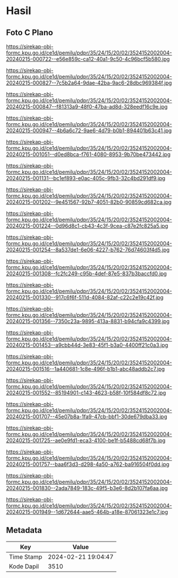 # Hasil

## Foto C Plano

https://sirekap-obj-formc.kpu.go.id/ce1d/pemilu/pdpr/35/24/15/20/02/3524152002004-20240215-000722--e56e859c-ca12-40a1-9c50-4c96bcf5b580.jpg

https://sirekap-obj-formc.kpu.go.id/ce1d/pemilu/pdpr/35/24/15/20/02/3524152002004-20240215-000827--7c5b2a64-9dae-42ba-9ac6-28dbc969384f.jpg

https://sirekap-obj-formc.kpu.go.id/ce1d/pemilu/pdpr/35/24/15/20/02/3524152002004-20240215-000847--f81313a9-48f0-47ba-ad8d-328eedf16c9e.jpg

https://sirekap-obj-formc.kpu.go.id/ce1d/pemilu/pdpr/35/24/15/20/02/3524152002004-20240215-000947--4b6a6c72-9ae6-4d79-b0b1-894401b63c41.jpg

https://sirekap-obj-formc.kpu.go.id/ce1d/pemilu/pdpr/35/24/15/20/02/3524152002004-20240215-001051--d0ed8bca-f761-4080-8953-9b70be473442.jpg

https://sirekap-obj-formc.kpu.go.id/ce1d/pemilu/pdpr/35/24/15/20/02/3524152002004-20240215-001131--bc1ef893-e0ac-405c-9fb3-32c4bd291df9.jpg

https://sirekap-obj-formc.kpu.go.id/ce1d/pemilu/pdpr/35/24/15/20/02/3524152002004-20240215-001202--9e451567-92b7-4051-82b0-90859cd682ca.jpg

https://sirekap-obj-formc.kpu.go.id/ce1d/pemilu/pdpr/35/24/15/20/02/3524152002004-20240215-001224--0d96d8c1-cb43-4c3f-9cea-c87e2fc825a5.jpg

https://sirekap-obj-formc.kpu.go.id/ce1d/pemilu/pdpr/35/24/15/20/02/3524152002004-20240215-001254--8a537de1-6e06-4227-b762-76d74603f4d5.jpg

https://sirekap-obj-formc.kpu.go.id/ce1d/pemilu/pdpr/35/24/15/20/02/3524152002004-20240215-001308--fc2fc249-c95b-4def-87e5-837b3baccfd0.jpg

https://sirekap-obj-formc.kpu.go.id/ce1d/pemilu/pdpr/35/24/15/20/02/3524152002004-20240215-001330--917c6f6f-511d-4084-82af-c22c2e19c42f.jpg

https://sirekap-obj-formc.kpu.go.id/ce1d/pemilu/pdpr/35/24/15/20/02/3524152002004-20240215-001356--7350c23a-9895-413a-8831-b94cfa9c4399.jpg

https://sirekap-obj-formc.kpu.go.id/ce1d/pemilu/pdpr/35/24/15/20/02/3524152002004-20240215-001453--a9cbb44d-3e83-45f1-b3a0-4400ff21c0a3.jpg

https://sirekap-obj-formc.kpu.go.id/ce1d/pemilu/pdpr/35/24/15/20/02/3524152002004-20240215-001516--1a440681-1c8e-496f-b1b1-abc48addb2c7.jpg

https://sirekap-obj-formc.kpu.go.id/ce1d/pemilu/pdpr/35/24/15/20/02/3524152002004-20240215-001552--85194901-c143-4623-b58f-10f584df8c72.jpg

https://sirekap-obj-formc.kpu.go.id/ce1d/pemilu/pdpr/35/24/15/20/02/3524152002004-20240215-001707--45e07b8a-1fa9-47cb-bbf1-30de679dba33.jpg

https://sirekap-obj-formc.kpu.go.id/ce1d/pemilu/pdpr/35/24/15/20/02/3524152002004-20240215-001725--ae0e9fd1-eca3-4100-be1f-b5488cd68f7b.jpg

https://sirekap-obj-formc.kpu.go.id/ce1d/pemilu/pdpr/35/24/15/20/02/3524152002004-20240215-001757--baa6f3d3-d298-4a50-a762-ba916504f0dd.jpg

https://sirekap-obj-formc.kpu.go.id/ce1d/pemilu/pdpr/35/24/15/20/02/3524152002004-20240215-001830--2ada7849-183c-49f5-b3e6-8d2b107fa6aa.jpg

https://sirekap-obj-formc.kpu.go.id/ce1d/pemilu/pdpr/35/24/15/20/02/3524152002004-20240215-001949--1d672644-aae5-464b-a18e-87061323e1c7.jpg


## Metadata

| Key        | Value               |
| ---------- | ------------------- |
| Time Stamp | 2024-02-21 19:04:47 |
| Kode Dapil | 3510                |




